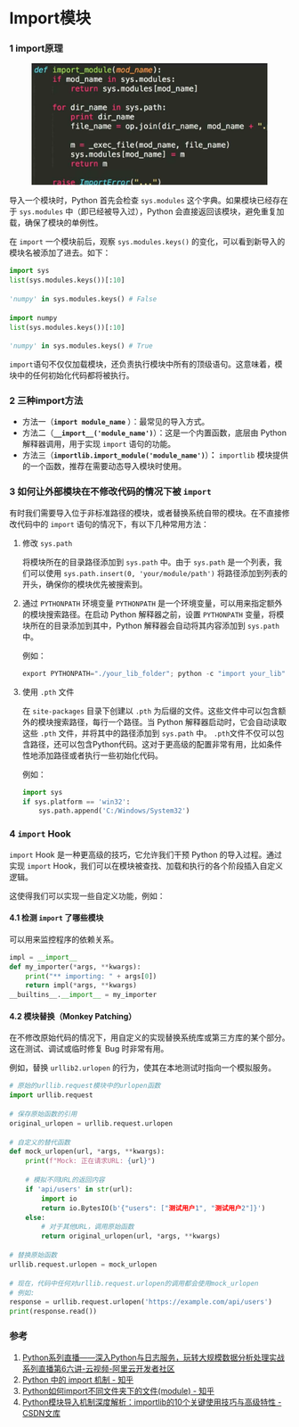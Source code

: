 # Import模块

### 1 import原理

<figure><img src="../../.gitbook/assets/image (2).png" alt=""><figcaption></figcaption></figure>

导入一个模块时，Python 首先会检查 `sys.modules` 这个字典。如果模块已经存在于 `sys.modules` 中（即已经被导入过），Python 会直接返回该模块，避免重复加载，确保了模块的单例性。

在 `import` 一个模块前后，观察 `sys.modules.keys()` 的变化，可以看到新导入的模块名被添加了进去。如下：

```python
import sys
list(sys.modules.keys())[:10]

'numpy' in sys.modules.keys() # False

import numpy
list(sys.modules.keys())[:10]

'numpy' in sys.modules.keys() # True
```

`import`语句不仅仅加载模块，还负责执行模块中所有的顶级语句。这意味着，模块中的任何初始化代码都将被执行。

### 2 三种import方法

* 方法一（**`import module_name`** ）：最常见的导入方式。
* 方法二（**`__import__('module_name')`**）：这是一个内置函数，底层由 Python 解释器调用，用于实现 `import` 语句的功能。
* 方法三（**`importlib.import_module('module_name')`**）**：** `importlib` 模块提供的一个函数，推荐在需要动态导入模块时使用。

### 3 如何让外部模块在不修改代码的情况下被 `import`

有时我们需要导入位于非标准路径的模块，或者替换系统自带的模块。在不直接修改代码中的 `import` 语句的情况下，有以下几种常用方法：

1.  修改 `sys.path`

    将模块所在的目录路径添加到 `sys.path` 中。由于 `sys.path` 是一个列表，我们可以使用 `sys.path.insert(0, 'your/module/path')` 将路径添加到列表的开头，确保你的模块优先被搜索到。
2.  通过 `PYTHONPATH` 环境变量 `PYTHONPATH` 是一个环境变量，可以用来指定额外的模块搜索路径。在启动 Python 解释器之前，设置 `PYTHONPATH` 变量，将模块所在的目录添加到其中，Python 解释器会自动将其内容添加到 `sys.path` 中。

    例如：

    ```python
    export PYTHONPATH="./your_lib_folder"; python -c "import your_lib"
    ```
3.  使用 `.pth` 文件

    在 `site-packages` 目录下创建以 `.pth` 为后缀的文件。这些文件中可以包含额外的模块搜索路径，每行一个路径。当 Python 解释器启动时，它会自动读取这些 `.pth` 文件，并将其中的路径添加到 `sys.path` 中。 `.pth`文件不仅可以包含路径，还可以包含Python代码。这对于更高级的配置非常有用，比如条件性地添加路径或者执行一些初始化代码。

    例如：

    ```python
    import sys
    if sys.platform == 'win32':
        sys.path.append('C:/Windows/System32')
    ```

### 4 `import` Hook

`import` Hook 是一种更高级的技巧，它允许我们干预 Python 的导入过程。通过实现 `import` Hook，我们可以在模块被查找、加载和执行的各个阶段插入自定义逻辑。

这使得我们可以实现一些自定义功能，例如：

#### 4.1 **检测 `import` 了哪些模块**

可以用来监控程序的依赖关系。

```python
impl = __import__
def my_importer(*args, **kwargs):
    print("** importing: " + args[0])
    return impl(*args, **kwargs)
__builtins__.__import__ = my_importer
```

#### 4.2 **模块替换（Monkey Patching）**

在不修改原始代码的情况下，用自定义的实现替换系统库或第三方库的某个部分。这在测试、调试或临时修复 Bug 时非常有用。

例如，替换 `urllib2.urlopen` 的行为，使其在本地测试时指向一个模拟服务。

```python
# 原始的urllib.request模块中的urlopen函数
import urllib.request

# 保存原始函数的引用
original_urlopen = urllib.request.urlopen

# 自定义的替代函数
def mock_urlopen(url, *args, **kwargs):
    print(f"Mock: 正在请求URL: {url}")
    
    # 模拟不同URL的返回内容
    if 'api/users' in str(url):
        import io
        return io.BytesIO(b'{"users": ["测试用户1", "测试用户2"]}')
    else:
        # 对于其他URL，调用原始函数
        return original_urlopen(url, *args, **kwargs)

# 替换原始函数
urllib.request.urlopen = mock_urlopen

# 现在，代码中任何对urllib.request.urlopen的调用都会使用mock_urlopen
# 例如:
response = urllib.request.urlopen('https://example.com/api/users')
print(response.read())
```



### 参考

1. [Python系列直播——深入Python与日志服务，玩转大规模数据分析处理实战系列直播第6六讲-云视频-阿里云开发者社区](https://developer.aliyun.com/live/969)
2. [Python 中的 import 机制 - 知乎](https://zhuanlan.zhihu.com/p/678539151)
3. [Python如何import不同文件夹下的文件(module) - 知乎](https://zhuanlan.zhihu.com/p/451438246)
4. [Python模块导入机制深度解析：importlib的10个关键使用技巧与高级特性 - CSDN文库](https://wenku.csdn.net/column/68tay0gm54)
